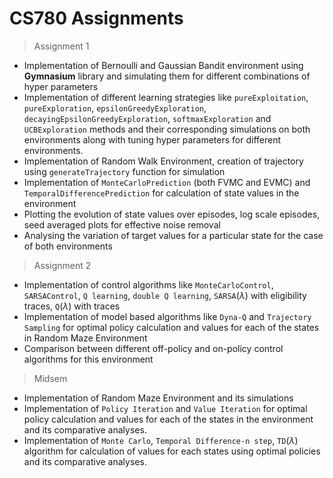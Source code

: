 

# CS780 Assignments

> Assignment 1
- Implementation of Bernoulli and Gaussian Bandit environment using **Gymnasium** library and simulating them for different combinations of hyper parameters
- Implementation of different learning strategies like `pureExploitation`, `pureExploration`, `epsilonGreedyExploration`, `decayingEpsilonGreedyExploration`, `softmaxExploration` and `UCBExploration` methods and their corresponding simulations on both environments along with tuning hyper parameters for different environments.
- Implementation of Random Walk Environment, creation of trajectory using `generateTrajectory` function for simulation
- Implementation of `MonteCarloPrediction` (both FVMC and EVMC) and `TemporalDifferencePrediction` for calculation of state values in the environment
- Plotting the evolution of state values over episodes, log scale episodes, seed averaged plots for effective noise removal
- Analysing the variation of target values for a particular state for the case of both environments

> Assignment 2
- Implementation of control algorithms like `MonteCarloControl`, `SARSAControl`, `Q learning`, `double Q learning`, `SARSA`($\lambda$) with eligibility traces, `Q`($\lambda$) with traces
- Implementation of model based algorithms like `Dyna-Q` and `Trajectory Sampling` for optimal policy calculation and values for each of the states in Random Maze Environment
- Comparison between different off-policy and on-policy control algorithms for this environment

> Midsem
- Implementation of Random Maze Environment and its simulations
- Implementation of `Policy Iteration` and `Value Iteration` for optimal policy calculation and values for each of the states in the environment and its comparative analyses.
- Implementation of `Monte Carlo`, `Temporal Difference-n step`, `TD`($\lambda$) algorithm for calculation of values for each states using optimal policies and its comparative analyses.


